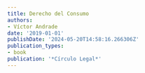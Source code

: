 ```yaml
---
title: Derecho del Consumo
authors:
- Víctor Andrade
date: '2019-01-01'
publishDate: '2024-05-20T14:58:16.266306Z'
publication_types:
- book
publication: '*Círculo Legal*'
---
```

